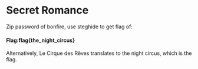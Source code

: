 # Secret Romance

Zip password of bonfire, use steghide to get flag of:

#### Flag:flag{the_night_circus}


Alternatively, Le Cirque des Rêves translates to the night circus, which is the flag.
